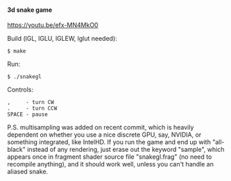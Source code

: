 #### 3d snake game

https://youtu.be/efx-MN4MkO0

Build (lGL, lGLU, lGLEW, lglut needed):

`$ make`

Run:

`$ ./snakegl`

Controls:
```
,     - turn CW
.     - turn CCW
SPACE - pause
```

P.S. multisampling was added on recent commit, which is heavily dependent on whether you use a nice discrete GPU, say, NVIDIA, or something integrated, like IntelHD. If you run the game and end up with "all-black" instead of any rendering, just erase out the keyword "sample", which appears once in fragment shader source file "snakegl.frag" (no need to recompile anything), and it should work well, unless you can't handle an aliased snake.
